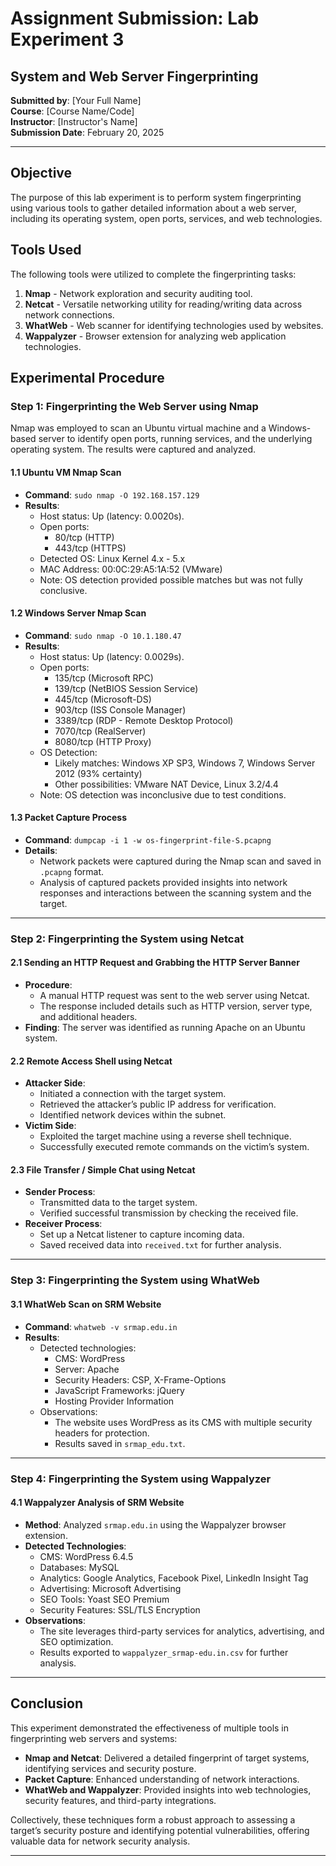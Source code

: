 # Assignment Submission: Lab Experiment 3  
## System and Web Server Fingerprinting  

**Submitted by**: [Your Full Name]  
**Course**: [Course Name/Code]  
**Instructor**: [Instructor's Name]  
**Submission Date**: February 20, 2025  

---

## Objective  
The purpose of this lab experiment is to perform system fingerprinting using various tools to gather detailed information about a web server, including its operating system, open ports, services, and web technologies.

## Tools Used  
The following tools were utilized to complete the fingerprinting tasks:  
1. **Nmap** - Network exploration and security auditing tool.  
2. **Netcat** - Versatile networking utility for reading/writing data across network connections.  
3. **WhatWeb** - Web scanner for identifying technologies used by websites.  
4. **Wappalyzer** - Browser extension for analyzing web application technologies.

## Experimental Procedure  

### Step 1: Fingerprinting the Web Server using Nmap  
Nmap was employed to scan an Ubuntu virtual machine and a Windows-based server to identify open ports, running services, and the underlying operating system. The results were captured and analyzed.

#### 1.1 Ubuntu VM Nmap Scan  
- **Command**: `sudo nmap -O 192.168.157.129`  
- **Results**:  
  - Host status: Up (latency: 0.0020s).  
  - Open ports:  
    - 80/tcp (HTTP)  
    - 443/tcp (HTTPS)  
  - Detected OS: Linux Kernel 4.x - 5.x  
  - MAC Address: 00:0C:29:A5:1A:52 (VMware)  
  - Note: OS detection provided possible matches but was not fully conclusive.

#### 1.2 Windows Server Nmap Scan  
- **Command**: `sudo nmap -O 10.1.180.47`  
- **Results**:  
  - Host status: Up (latency: 0.0029s).  
  - Open ports:  
    - 135/tcp (Microsoft RPC)  
    - 139/tcp (NetBIOS Session Service)  
    - 445/tcp (Microsoft-DS)  
    - 903/tcp (ISS Console Manager)  
    - 3389/tcp (RDP - Remote Desktop Protocol)  
    - 7070/tcp (RealServer)  
    - 8080/tcp (HTTP Proxy)  
  - OS Detection:  
    - Likely matches: Windows XP SP3, Windows 7, Windows Server 2012 (93% certainty)  
    - Other possibilities: VMware NAT Device, Linux 3.2/4.4  
  - Note: OS detection was inconclusive due to test conditions.

#### 1.3 Packet Capture Process  
- **Command**: `dumpcap -i 1 -w os-fingerprint-file-S.pcapng`  
- **Details**:  
  - Network packets were captured during the Nmap scan and saved in `.pcapng` format.  
  - Analysis of captured packets provided insights into network responses and interactions between the scanning system and the target.

---

### Step 2: Fingerprinting the System using Netcat  

#### 2.1 Sending an HTTP Request and Grabbing the HTTP Server Banner  
- **Procedure**:  
  - A manual HTTP request was sent to the web server using Netcat.  
  - The response included details such as HTTP version, server type, and additional headers.  
- **Finding**: The server was identified as running Apache on an Ubuntu system.

#### 2.2 Remote Access Shell using Netcat  
- **Attacker Side**:  
  - Initiated a connection with the target system.  
  - Retrieved the attacker’s public IP address for verification.  
  - Identified network devices within the subnet.  
- **Victim Side**:  
  - Exploited the target machine using a reverse shell technique.  
  - Successfully executed remote commands on the victim’s system.

#### 2.3 File Transfer / Simple Chat using Netcat  
- **Sender Process**:  
  - Transmitted data to the target system.  
  - Verified successful transmission by checking the received file.  
- **Receiver Process**:  
  - Set up a Netcat listener to capture incoming data.  
  - Saved received data into `received.txt` for further analysis.

---

### Step 3: Fingerprinting the System using WhatWeb  

#### 3.1 WhatWeb Scan on SRM Website  
- **Command**: `whatweb -v srmap.edu.in`  
- **Results**:  
  - Detected technologies:  
    - CMS: WordPress  
    - Server: Apache  
    - Security Headers: CSP, X-Frame-Options  
    - JavaScript Frameworks: jQuery  
    - Hosting Provider Information  
  - Observations:  
    - The website uses WordPress as its CMS with multiple security headers for protection.  
    - Results saved in `srmap_edu.txt`.

---

### Step 4: Fingerprinting the System using Wappalyzer  

#### 4.1 Wappalyzer Analysis of SRM Website  
- **Method**: Analyzed `srmap.edu.in` using the Wappalyzer browser extension.  
- **Detected Technologies**:  
  - CMS: WordPress 6.4.5  
  - Databases: MySQL  
  - Analytics: Google Analytics, Facebook Pixel, LinkedIn Insight Tag  
  - Advertising: Microsoft Advertising  
  - SEO Tools: Yoast SEO Premium  
  - Security Features: SSL/TLS Encryption  
- **Observations**:  
  - The site leverages third-party services for analytics, advertising, and SEO optimization.  
  - Results exported to `wappalyzer_srmap-edu.in.csv` for further analysis.

---

## Conclusion  
This experiment demonstrated the effectiveness of multiple tools in fingerprinting web servers and systems:  
- **Nmap and Netcat**: Delivered a detailed fingerprint of target systems, identifying services and security posture.  
- **Packet Capture**: Enhanced understanding of network interactions.  
- **WhatWeb and Wappalyzer**: Provided insights into web technologies, security features, and third-party integrations.  

Collectively, these techniques form a robust approach to assessing a target’s security posture and identifying potential vulnerabilities, offering valuable data for network security analysis.

---

